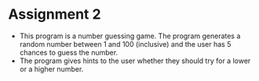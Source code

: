 # Assignment 2

- This program is a number guessing game. The program generates a random number
between 1 and 100 (inclusive) and the user has 5 chances to guess the number. 
- The program gives hints to the user whether they should try for a lower or a higher number.